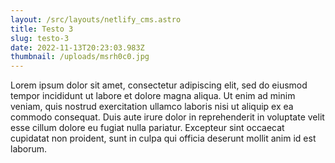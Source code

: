 ```yaml
---
layout: /src/layouts/netlify_cms.astro
title: Testo 3
slug: testo-3
date: 2022-11-13T20:23:03.983Z
thumbnail: /uploads/msrh0c0.jpg
---
```

Lorem ipsum dolor sit amet, consectetur adipiscing elit, sed do eiusmod tempor incididunt ut labore et dolore magna aliqua. Ut enim ad minim veniam, quis nostrud exercitation ullamco laboris nisi ut aliquip ex ea commodo consequat. Duis aute irure dolor in reprehenderit in voluptate velit esse cillum dolore eu fugiat nulla pariatur. Excepteur sint occaecat cupidatat non proident, sunt in culpa qui officia deserunt mollit anim id est laborum.